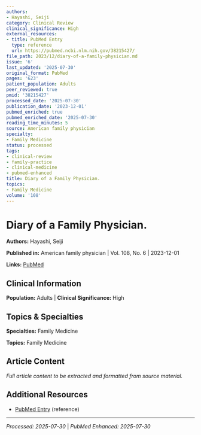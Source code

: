```yaml
---
authors:
- Hayashi, Seiji
category: Clinical Review
clinical_significance: High
external_resources:
- title: PubMed Entry
  type: reference
  url: https://pubmed.ncbi.nlm.nih.gov/38215427/
file_path: 2023/12/diary-of-a-family-physician.md
issue: '6'
last_updated: '2025-07-30'
original_format: PubMed
pages: '623'
patient_population: Adults
peer_reviewed: true
pmid: '38215427'
processed_date: '2025-07-30'
publication_date: '2023-12-01'
pubmed_enriched: true
pubmed_enriched_date: '2025-07-30'
reading_time_minutes: 5
source: American family physician
specialty:
- Family Medicine
status: processed
tags:
- clinical-review
- family-practice
- clinical-medicine
- pubmed-enhanced
title: Diary of a Family Physician.
topics:
- Family Medicine
volume: '108'
---
```


# Diary of a Family Physician.

**Authors:** Hayashi, Seiji

**Published in:** American family physician | Vol. 108, No. 6 | 2023-12-01

**Links:** [PubMed](https://pubmed.ncbi.nlm.nih.gov/38215427/)

## Clinical Information

**Population:** Adults | **Clinical Significance:** High

## Topics & Specialties

**Specialties:** Family Medicine

**Topics:** Family Medicine

## Article Content

*Full article content to be extracted and formatted from source material.*

## Additional Resources

- [PubMed Entry](https://pubmed.ncbi.nlm.nih.gov/38215427/) (reference)

---

*Processed: 2025-07-30* | *PubMed Enhanced: 2025-07-30*
